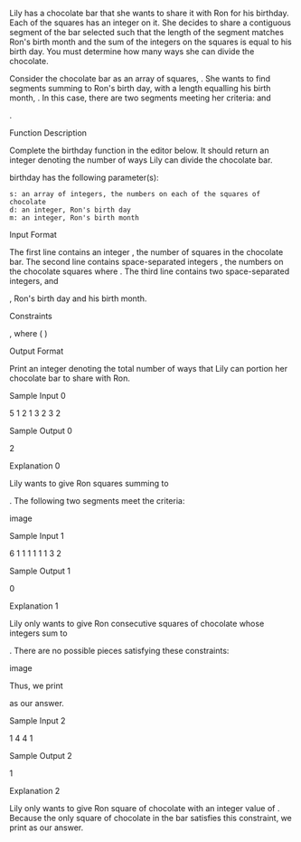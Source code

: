 Lily has a chocolate bar that she wants to share it with Ron for his birthday. Each of the squares has an integer on it. She decides to share a contiguous segment of the bar selected such that the length of the segment matches Ron's birth month and the sum of the integers on the squares is equal to his birth day. You must determine how many ways she can divide the chocolate.

Consider the chocolate bar as an array of squares,
. She wants to find segments summing to Ron's birth day, with a length equalling his birth month, . In this case, there are two segments meeting her criteria: and

.

Function Description

Complete the birthday function in the editor below. It should return an integer denoting the number of ways Lily can divide the chocolate bar.

birthday has the following parameter(s):

    s: an array of integers, the numbers on each of the squares of chocolate
    d: an integer, Ron's birth day
    m: an integer, Ron's birth month

Input Format

The first line contains an integer
, the number of squares in the chocolate bar.
The second line contains space-separated integers , the numbers on the chocolate squares where .
The third line contains two space-separated integers, and

, Ron's birth day and his birth month.

Constraints

, where (
)

Output Format

Print an integer denoting the total number of ways that Lily can portion her chocolate bar to share with Ron.

Sample Input 0

5
1 2 1 3 2
3 2

Sample Output 0

2

Explanation 0

Lily wants to give Ron
squares summing to

. The following two segments meet the criteria:

image

Sample Input 1

6
1 1 1 1 1 1
3 2

Sample Output 1

0

Explanation 1

Lily only wants to give Ron
consecutive squares of chocolate whose integers sum to

. There are no possible pieces satisfying these constraints:

image

Thus, we print

as our answer.

Sample Input 2

1
4
4 1

Sample Output 2

1

Explanation 2

Lily only wants to give Ron
square of chocolate with an integer value of . Because the only square of chocolate in the bar satisfies this constraint, we print as our answer.
